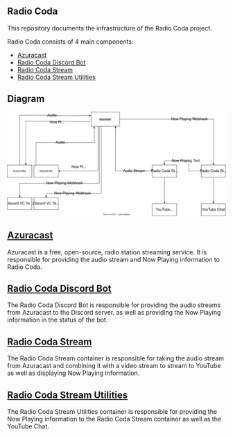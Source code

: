 ## Radio Coda <!-- omit in toc -->

This repository documents the infrastructure of the Radio Coda project.

Radio Coda consists of 4 main components:

- [Azuracast](#azuracast)
- [Radio Coda Discord Bot](#radio-coda-discord-bot)
- [Radio Coda Stream](#radio-coda-stream)
- [Radio Coda Stream Utilities](#radio-coda-stream-utilities)

## Diagram <!-- omit in toc -->

![Diagram](./Radio%20Coda.drawio.svg)

## [Azuracast](https://github.com/AzuraCast/AzuraCast)

Azuracast is a free, open-source, radio station streaming service.
It is responsible for providing the audio stream and Now Playing information to
Radio Coda.

## [Radio Coda Discord Bot](https://github.com/Project-Coda/Radio-Coda-Discord-Bot)

The Radio Coda Discord Bot is responsible for providing the audio streams from
Azuracast to the Discord server. as well as providing the Now Playing information in
the status of the bot.

## [Radio Coda Stream](https://github.com/Project-Coda/Radio-Coda-Stream)

The Radio Coda Stream container is responsible for taking the audio stream from
Azuracast and combining it with a video stream to stream to YouTube as well as
displaying Now Playing Information.

## [Radio Coda Stream Utilities](https://github.com/Project-Coda/Radio-Coda-Stream-Utilities)

The Radio Coda Stream Utilities container is responsible for providing the
Now Playing information to the Radio Coda Stream container as well as the
YouTube Chat.